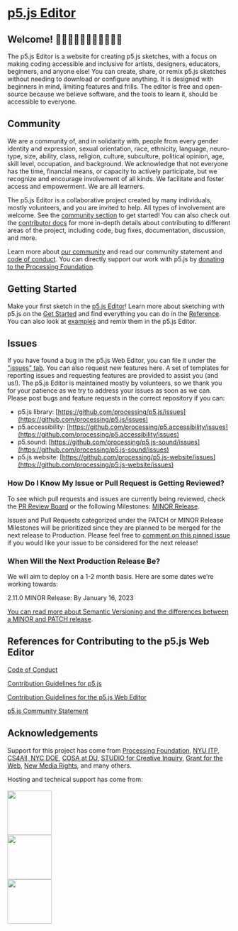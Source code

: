# [p5.js Editor](https://editor.p5js.org)

## Welcome! 👋👋🏿👋🏽👋🏻👋🏾👋🏼

The p5.js Editor is a website for creating p5.js sketches, with a focus on making coding accessible and inclusive for artists, designers, educators, beginners, and anyone else! You can create, share, or remix p5.js sketches without needing to download or configure anything. It is designed with beginners in mind, limiting features and frills. The editor is free and open-source because we believe software, and the tools to learn it, should be accessible to everyone.

## Community

We are a community of, and in solidarity with, people from every gender identity and expression, sexual orientation, race, ethnicity, language, neuro-type, size, ability, class, religion, culture, subculture, political opinion, age, skill level, occupation, and background. We acknowledge that not everyone has the time, financial means, or capacity to actively participate, but we recognize and encourage involvement of all kinds. We facilitate and foster access and empowerment. We are all learners.

The p5.js Editor is a collaborative project created by many individuals, mostly volunteers, and you are invited to help. All types of involvement are welcome. See the [community section](https://p5js.org/community) to get started! You can also check out the [contributor docs](./contributor_docs/README.md) for more in-depth details about contributing to different areas of the project, including code, bug fixes, documentation, discussion, and more.

Learn more about [our community](https://p5js.org/community/) and read our community statement and [code of conduct](./.github/CODE_OF_CONDUCT.md). You can directly support our work with p5.js by [donating to the Processing Foundation](https://processingfoundation.org/support).

## Getting Started

Make your first sketch in the [p5.js Editor](https://editor.p5js.org/)! Learn more about sketching with p5.js on the [Get Started](https://p5js.org/get-started/) and find everything you can do in the [Reference](https://p5js.org/reference/). You can also look at [examples](https://editor.p5js.org/p5/sketches) and remix them in the p5.js Editor.


## Issues

If you have found a bug in the p5.js Web Editor, you can file it under the ["issues" tab](https://github.com/processing/p5.js-web-editor/issues). You can also request new features here. A set of templates for reporting issues and requesting features are provided to assist you (and us!). The p5.js Editor is maintained mostly by volunteers, so we thank you for your patience as we try to address your issues as soon as we can. Please post bugs and feature requests in the correct repository if you can:

* p5.js library: [https://github.com/processing/p5.js/issues](https://github.com/processing/p5.js/issues)
* p5.accessibility: [https://github.com/processing/p5.accessibility/issues](https://github.com/processing/p5.accessibility/issues)
* p5.sound: [https://github.com/processing/p5.js-sound/issues](https://github.com/processing/p5.js-sound/issues)
* p5.js website: [https://github.com/processing/p5.js-website/issues](https://github.com/processing/p5.js-website/issues)


### How Do I Know My Issue or Pull Request is Getting Reviewed?

To see which pull requests and issues are currently being reviewed, check the [PR Review Board](https://github.com/processing/p5.js-web-editor/projects/9) or the following Milestones: [MINOR Release](https://github.com/processing/p5.js-web-editor/milestone/8). 

Issues and Pull Requests categorized under the PATCH or MINOR Release Milestones will be prioritized since they are planned to be merged for the next release to Production. Please feel free to [comment on this pinned issue](https://github.com/processing/p5.js-web-editor/issues/2534) if you would like your issue to be considered for the next release!


### When Will the Next Production Release Be?

We will aim to deploy on a 1-2 month basis. Here are some dates we’re working towards: 

2.11.0 MINOR Release: By January 16, 2023

[You can read more about Semantic Versioning and the differences between a MINOR and PATCH release](https://semver.org/). 


## References for Contributing to the p5.js Web Editor

[Code of Conduct](https://editor.p5js.org/code-of-conduct)

[Contribution Guidelines for p5.js](https://p5js.org/contributor-docs/#/)

[Contribution Guidelines for the p5.js Web Editor](https://github.com/processing/p5.js-web-editor/tree/develop/contributor_docs)

[p5.js Community Statement](https://p5js.org/community/)


## Acknowledgements

Support for this project has come from [Processing Foundation](https://processingfoundation.org/), [NYU ITP](https://tisch.nyu.edu/itp), [CS4All, NYC DOE](http://cs4all.nyc/), [COSA at DU](https://liberalarts.du.edu/emergent-digital-practices/open-source-arts), [STUDIO for Creative Inquiry](https://studioforcreativeinquiry.org/), [Grant for the Web](https://www.grantfortheweb.org/), [New Media Rights](https://www.newmediarights.org/), and many others. 

Hosting and technical support has come from: 
<br />
<br />
<a href="https://releasehub.com/" target="_blank"><img width="100" src="https://assets.website-files.com/603dd147c5b0a480611bd348/603dd147c5b0a469bc1bd451_logo--dark.svg" /></a>
<br />
<a href="https://www.browserstack.com/" target="_blank"><img width="100" src="https://user-images.githubusercontent.com/6063380/46976166-ab280a80-d096-11e8-983b-18dd38c8cc9b.png" /></a>
<br />
<a href="https://www.fastly.com/" target="_blank"><img width="100" src="https://cdn-assets-us.frontify.com/s3/frontify-enterprise-files-us/eyJwYXRoIjoiZmFzdGx5XC9hY2NvdW50c1wvYzJcLzQwMDEwMjNcL3Byb2plY3RzXC8xMVwvYXNzZXRzXC80ZVwvNzc0XC9lZTZmYzlkOWYzNWE1NjBkNjUzNjFkNGI0NGQ2MTNmZi0xNjIxNTIyODg4LnBuZyJ9:fastly:nVuY3PxyFqQMI6elJsMzxAGLH3IFlmiuMdacHAGRMkE?width=2400" /></a>
